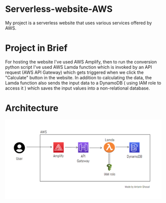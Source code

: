 # Serverless-website-AWS

My project is a serverless website that uses various services offered by AWS.

# Project in Brief
For hosting the website I've used AWS Amplify, 
then to run the conversion python script I've used AWS Lamda function which is invoked by an API request (AWS API Gateway) which gets triggered when we click the "Calculate" button in the website.
In addition to calculating the data, the Lamda function also sends the input data to a DynamoDB ( using IAM role to access it ) which saves the input values into a non-relational database.

# Architecture
![alt text](https://github.com/Antovex/Serverless-website-AWS/blob/main/AWS-Your-Age-in-seconds-architecture.png?raw=true)
